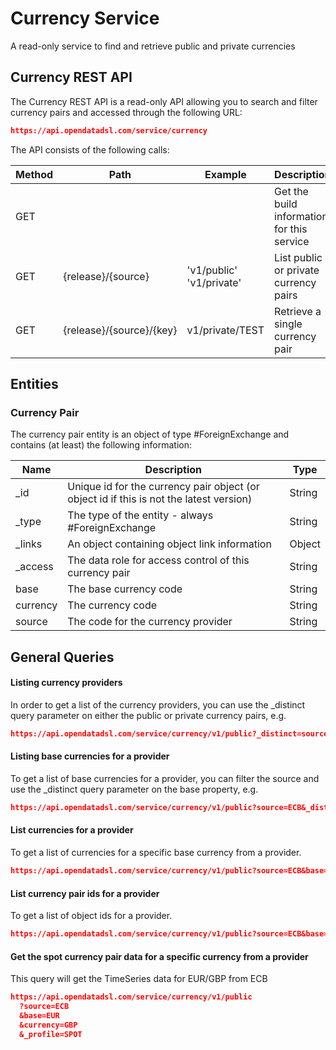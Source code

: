 Currency Service
================

A read-only service to find and retrieve public and private currencies

## Currency REST API

The Currency REST API is a read-only API allowing you to search and filter currency pairs and accessed through the following URL:
```json
https://api.opendatadsl.com/service/currency
```

The API consists of the following calls:

|**Method**|**Path**|**Example**|**Description**|
|-|-|-|-|
|GET|||Get the build information for this service|
|GET|{release}/{source}|'v1/public' 'v1/private'|List public or private currency pairs|
|GET|{release}/{source}/{key}|v1/private/TEST|Retrieve a single currency pair|

## Entities

### Currency Pair

The currency pair entity is an object of type #ForeignExchange and contains (at least) the following information:

|**Name**|**Description**|**Type**|
|-|-|-|
|_id|Unique id for the currency pair object (or object id if this is not the latest version)|String|
|_type|The type of the entity - always #ForeignExchange|String|
|_links|An object containing object link information|Object|
|_access|The data role for access control of this currency pair|String|
|base|The base currency code|String|
|currency|The currency code|String|
|source|The code for the currency provider|String|

## General Queries

#### Listing currency providers

In order to get a list of the currency providers, you can use the _distinct query parameter on either the public or private currency pairs, e.g.
```json
https://api.opendatadsl.com/service/currency/v1/public?_distinct=source
```

#### Listing base currencies for a provider

To get a list of base currencies for a provider, you can filter the source and use the _distinct query parameter on the base property, e.g.
```json
https://api.opendatadsl.com/service/currency/v1/public?source=ECB&_distinct=base
```
#### List currencies for a provider

To get a list of currencies for a specific base currency from a provider.
```json
https://api.opendatadsl.com/service/currency/v1/public?source=ECB&base=EUR&_distinct=currency
```

#### List currency pair ids for a provider

To get a list of object ids for a provider.
```json
https://api.opendatadsl.com/service/currency/v1/public?source=ECB&base=EUR&_distinct=_id
```

#### Get the spot currency pair data for a specific currency from a provider

This query will get the TimeSeries data for EUR/GBP from ECB
```json
https://api.opendatadsl.com/service/currency/v1/public
  ?source=ECB
  &base=EUR
  &currency=GBP
  &_profile=SPOT
```
